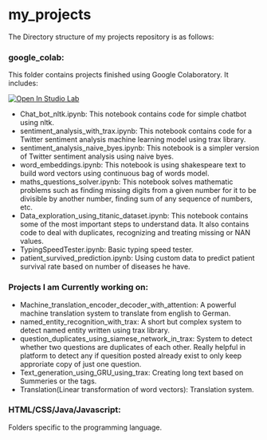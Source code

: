 # my_projects
The Directory structure of my projects repository is as follows:
### google_colab:
This folder contains projects finished using Google Colaboratory. It includes:

[![Open In Studio Lab](https://studiolab.sagemaker.aws/studiolab.svg)](https://studiolab.sagemaker.aws/import/github.com/Sukhman723/my_projects/blob/main/google_colab/Data_exploration_using_titanic_dataset.ipynb)
- Chat_bot_nltk.ipynb: This notebook contains code for simple chatbot using nltk. 
- sentiment_analysis_with_trax.ipynb: This notebook contains code for a Twitter sentiment analysis machine learning model using trax library. 
- sentiment_analysis_naive_byes.ipynb: This notebook is a simpler version of Twitter sentiment analysis using naive byes.
- word_embeddings.ipynb: This notebook is using shakespeare text to build word vectors using continuous bag of words model. 
- maths_questions_solver.ipynb: This notebook solves mathematic problems such as finding missing digits from a given number for it to be divisible by another number, finding sum of any sequence of numbers, etc.
- Data_exploration_using_titanic_dataset.ipynb: This notebook contains some of the most important steps to understand data. It also contains code to deal with duplicates, recognizing and treating missing or NAN values.
- TypingSpeedTester.ipynb: Basic typing speed tester. 
- patient_survived_prediction.ipynb: Using custom data to predict patient survival rate based on number of diseases he have. 
### Projects I am Currently working on:
- Machine_translation_encoder_decoder_with_attention: A powerful machine translation system to translate from english to German. 
- named_entity_recognition_with_trax: A short but complex system to detect named entity written using trax library.
- question_duplicates_using_siamese_network_in_trax: System to detect whether two questions are duplicates of each other. Really helpful in platform to detect any if quesition posted already exist to only keep approriate copy of just one question. 
- Text_generation_using_GRU_using_trax: Creating long text based on Summeries or the tags.
- Translation(Linear transformation of word vectors): Translation system. 
### HTML/CSS/Java/Javascript:
Folders specific to the programming language. 
